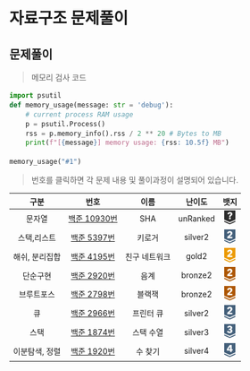 # 자료구조 문제풀이

## 문제풀이 

> 메모리 검사 코드 

```py
import psutil
def memory_usage(message: str = 'debug'):
    # current process RAM usage
    p = psutil.Process()
    rss = p.memory_info().rss / 2 ** 20 # Bytes to MB
    print(f"[{message}] memory usage: {rss: 10.5f} MB")

memory_usage("#1")
```

> 번호를 클릭하면 각 문제 내용 및 풀이과정이 설명되어 있습니다.

| 구분  |                                                                                                                   번호                                                                                                                   |이름|난이도|뱃지|
|:---:|:--------------------------------------------------------------------------------------------------------------------------------------------------------------------------------------------------------------------------------------:|:---:|:---:|:---:|
| 문자열 | [백준 10930번](https://github.com/gudals-kim/Studyroom/blob/delevlop/codingtest/%EC%95%8C%EA%B3%A0%EB%A6%AC%EC%A6%98_%EB%AC%B8%EC%A0%9C%ED%92%80%EC%9D%B4/%EC%9E%90%EB%A3%8C%EA%B5%AC%EC%A1%B0_%EB%AC%B8%EC%A0%9C/docs/backjoon_10930.md) |SHA|unRanked|<img src="https://raw.githubusercontent.com/gudals-kim/Studyroom/3e53104ae0a7a0f6bdc6bd42d7e228dcfd89d937/codingtest/img/rank/unrank.svg" width="20">|
| 스택,리스트 |  [백준 5397번](https://github.com/gudals-kim/Studyroom/blob/delevlop/codingtest/%EC%95%8C%EA%B3%A0%EB%A6%AC%EC%A6%98_%EB%AC%B8%EC%A0%9C%ED%92%80%EC%9D%B4/%EC%9E%90%EB%A3%8C%EA%B5%AC%EC%A1%B0_%EB%AC%B8%EC%A0%9C/docs/backjoon_5397.md)  |키로거|silver2|<img src="https://raw.githubusercontent.com/gudals-kim/Studyroom/0c61bf1ad9b6434ff624dbab4012654df8c92b01/codingtest/img/rank/silver_2.svg" width="20">|
| 해쉬, 분리집합 |  [백준 4195번](https://github.com/gudals-kim/Studyroom/blob/delevlop/codingtest/%EC%95%8C%EA%B3%A0%EB%A6%AC%EC%A6%98_%EB%AC%B8%EC%A0%9C%ED%92%80%EC%9D%B4/%EC%9E%90%EB%A3%8C%EA%B5%AC%EC%A1%B0_%EB%AC%B8%EC%A0%9C/docs/backjoon_4195.md)  |친구 네트워크|gold2|<img src="https://raw.githubusercontent.com/gudals-kim/Studyroom/0c61bf1ad9b6434ff624dbab4012654df8c92b01/codingtest/img/rank/gold_2.svg" width="20">|
| 단순구현 |  [백준 2920번](https://github.com/gudals-kim/Studyroom/blob/delevlop/codingtest/%EC%95%8C%EA%B3%A0%EB%A6%AC%EC%A6%98_%EB%AC%B8%EC%A0%9C%ED%92%80%EC%9D%B4/%EC%9E%90%EB%A3%8C%EA%B5%AC%EC%A1%B0_%EB%AC%B8%EC%A0%9C/docs/backjoon_2920.md)  |음계|bronze2|<img src="https://raw.githubusercontent.com/gudals-kim/Studyroom/0c61bf1ad9b6434ff624dbab4012654df8c92b01/codingtest/img/rank/bronze_2.svg" width="20">|
| 브루트포스 |  [백준 2798번](https://github.com/gudals-kim/Studyroom/blob/delevlop/codingtest/%EC%95%8C%EA%B3%A0%EB%A6%AC%EC%A6%98_%EB%AC%B8%EC%A0%9C%ED%92%80%EC%9D%B4/%EC%9E%90%EB%A3%8C%EA%B5%AC%EC%A1%B0_%EB%AC%B8%EC%A0%9C/docs/backjoon_2798.md)  |블랙잭|bronze2|<img src="https://raw.githubusercontent.com/gudals-kim/Studyroom/0c61bf1ad9b6434ff624dbab4012654df8c92b01/codingtest/img/rank/bronze_2.svg" width="20">|
| 큐 |  [백준 2966번](https://github.com/gudals-kim/Studyroom/blob/delevlop/codingtest/%EC%95%8C%EA%B3%A0%EB%A6%AC%EC%A6%98_%EB%AC%B8%EC%A0%9C%ED%92%80%EC%9D%B4/%EC%9E%90%EB%A3%8C%EA%B5%AC%EC%A1%B0_%EB%AC%B8%EC%A0%9C/docs/backjoon_1966.md)  |프린터 큐|silver2|<img src="https://raw.githubusercontent.com/gudals-kim/Studyroom/0c61bf1ad9b6434ff624dbab4012654df8c92b01/codingtest/img/rank/silver_2.svg" width="20">|
| 스택 |  [백준 1874번](https://github.com/gudals-kim/Studyroom/blob/delevlop/codingtest/%EC%95%8C%EA%B3%A0%EB%A6%AC%EC%A6%98_%EB%AC%B8%EC%A0%9C%ED%92%80%EC%9D%B4/%EC%9E%90%EB%A3%8C%EA%B5%AC%EC%A1%B0_%EB%AC%B8%EC%A0%9C/docs/backjoon_1874.md)  |스택 수열|silver3|<img src="https://raw.githubusercontent.com/gudals-kim/Studyroom/0c61bf1ad9b6434ff624dbab4012654df8c92b01/codingtest/img/rank/silver_3.svg" width="20">|
| 이분탐색, 정렬 |  [백준 1920번](https://github.com/gudals-kim/Studyroom/blob/delevlop/codingtest/%EC%95%8C%EA%B3%A0%EB%A6%AC%EC%A6%98_%EB%AC%B8%EC%A0%9C%ED%92%80%EC%9D%B4/%EC%9E%90%EB%A3%8C%EA%B5%AC%EC%A1%B0_%EB%AC%B8%EC%A0%9C/docs/backjoon_1920.md)  |수 찾기|silver4|<img src="https://raw.githubusercontent.com/gudals-kim/Studyroom/0c61bf1ad9b6434ff624dbab4012654df8c92b01/codingtest/img/rank/silver_4.svg" width="20">|
